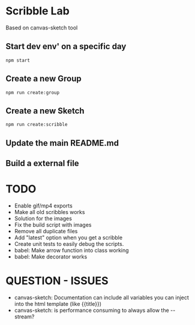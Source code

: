 # Scribble Lab

Based on canvas-sketch tool

## Start dev env' on a specific day

`npm start`

## Create a new Group

`npm run create:group`

## Create a new Sketch

`npm run create:scribble`

## Update the main README.md

## Build a external file

# TODO

- Enable gif/mp4 exports
- Make all old scribbles works
- Solution for the images
- Fix the build script with images
- Remove all duplicate files
- Add "latest" option when you get a scribble
- Create unit tests to easily debug the scripts.
- babel: Make arrow function into class working
- babel: Make decorator works


# QUESTION - ISSUES

- canvas-sketch: Documentation can include all variables you can inject into the html template (like {{title}})
- canvas-sketch: is performance consuming to always allow the --stream?